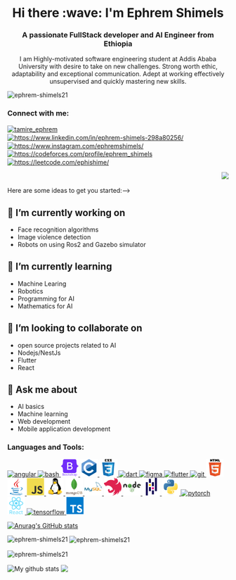 <div  id="header">
 <h1 align = "center">  Hi there :wave:  I'm Ephrem Shimels </h1>
 <h3 align="center">A passionate FullStack developer and AI Engineer from Ethiopia</h3>
<p align = "center">
I am Highly-motivated software engineering student at Addis Ababa University with desire to take on new challenges. Strong worth ethic, adaptability and exceptional communication. Adept at working effectively unsupervised and quickly mastering new skills.
</p>

<p align="left"> <img src="https://komarev.com/ghpvc/?username=ephrem-shimels21&label=Profile%20views&color=0e75b6&style=flat" alt="ephrem-shimels21" /> </p>
<h3 align="left">Connect with me:</h3>
<p align="left">
<a href="https://twitter.com/tamire_ephrem" target="blank"><img align="center" src="https://raw.githubusercontent.com/rahuldkjain/github-profile-readme-generator/master/src/images/icons/Social/twitter.svg" alt="tamire_ephrem" height="30" width="40" /></a>
<a href="https://linkedin.com/in/https://www.linkedin.com/in/ephrem-shimels-298a80256/" target="blank"><img align="center" src="https://raw.githubusercontent.com/rahuldkjain/github-profile-readme-generator/master/src/images/icons/Social/linked-in-alt.svg" alt="https://www.linkedin.com/in/ephrem-shimels-298a80256/" height="30" width="40" /></a>
<a href="https://instagram.com/https://www.instagram.com/ephremshimels/" target="blank"><img align="center" src="https://raw.githubusercontent.com/rahuldkjain/github-profile-readme-generator/master/src/images/icons/Social/instagram.svg" alt="https://www.instagram.com/ephremshimels/" height="30" width="40" /></a>
<a href="https://codeforces.com/profile/https://codeforces.com/profile/ephrem_shimels" target="blank"><img align="center" src="https://raw.githubusercontent.com/rahuldkjain/github-profile-readme-generator/master/src/images/icons/Social/codeforces.svg" alt="https://codeforces.com/profile/ephrem_shimels" height="30" width="40" /></a>
<a href="https://www.leetcode.com/https://leetcode.com/ephishime/" target="blank"><img align="center" src="https://raw.githubusercontent.com/rahuldkjain/github-profile-readme-generator/master/src/images/icons/Social/leet-code.svg" alt="https://leetcode.com/ephishime/" height="30" width="40" /></a>
</p>

<div align="right">
  <img src="https://user-images.githubusercontent.com/74038190/212750672-2f3f2b50-c84f-4ed8-a60a-849ae69ff9df.gif" width="50%"/>
</div>

</div>

Here are some ideas to get you started:-->
## 🔭 I’m currently working on
 * Face recognition algorithms
 * Image violence detection 
 * Robots on using Ros2 and Gazebo simulator

## 🌱 I’m currently learning
  * Machine Learing
  * Robotics
  * Programming for AI
  * Mathematics for AI
## 👯 I’m looking to collaborate on
  * open source projects related to AI
  * Nodejs/NestJs
  * Flutter
  * React
<!-- 🤔 I’m looking for help with ... -->
## 💬 Ask me about 
* AI basics
* Machine learning
* Web development
* Mobile application development

<h3 align="left">Languages and Tools:</h3>
<p align="left"> <a href="https://angular.io" target="_blank" rel="noreferrer"> <img src="https://angular.io/assets/images/logos/angular/angular.svg" alt="angular" width="40" height="40"/> </a> <a href="https://www.gnu.org/software/bash/" target="_blank" rel="noreferrer"> <img src="https://www.vectorlogo.zone/logos/gnu_bash/gnu_bash-icon.svg" alt="bash" width="40" height="40"/> </a> <a href="https://getbootstrap.com" target="_blank" rel="noreferrer"> <img src="https://raw.githubusercontent.com/devicons/devicon/master/icons/bootstrap/bootstrap-plain-wordmark.svg" alt="bootstrap" width="40" height="40"/> </a> <a href="https://www.cprogramming.com/" target="_blank" rel="noreferrer"> <img src="https://raw.githubusercontent.com/devicons/devicon/master/icons/c/c-original.svg" alt="c" width="40" height="40"/> </a> <a href="https://www.w3schools.com/css/" target="_blank" rel="noreferrer"> <img src="https://raw.githubusercontent.com/devicons/devicon/master/icons/css3/css3-original-wordmark.svg" alt="css3" width="40" height="40"/> </a> <a href="https://dart.dev" target="_blank" rel="noreferrer"> <img src="https://www.vectorlogo.zone/logos/dartlang/dartlang-icon.svg" alt="dart" width="40" height="40"/> </a> <a href="https://www.figma.com/" target="_blank" rel="noreferrer"> <img src="https://www.vectorlogo.zone/logos/figma/figma-icon.svg" alt="figma" width="40" height="40"/> </a> <a href="https://flutter.dev" target="_blank" rel="noreferrer"> <img src="https://www.vectorlogo.zone/logos/flutterio/flutterio-icon.svg" alt="flutter" width="40" height="40"/> </a> <a href="https://git-scm.com/" target="_blank" rel="noreferrer"> <img src="https://www.vectorlogo.zone/logos/git-scm/git-scm-icon.svg" alt="git" width="40" height="40"/> </a> <a href="https://www.w3.org/html/" target="_blank" rel="noreferrer"> <img src="https://raw.githubusercontent.com/devicons/devicon/master/icons/html5/html5-original-wordmark.svg" alt="html5" width="40" height="40"/> </a> <a href="https://www.java.com" target="_blank" rel="noreferrer"> <img src="https://raw.githubusercontent.com/devicons/devicon/master/icons/java/java-original.svg" alt="java" width="40" height="40"/> </a> <a href="https://developer.mozilla.org/en-US/docs/Web/JavaScript" target="_blank" rel="noreferrer"> <img src="https://raw.githubusercontent.com/devicons/devicon/master/icons/javascript/javascript-original.svg" alt="javascript" width="40" height="40"/> </a> <a href="https://www.linux.org/" target="_blank" rel="noreferrer"> <img src="https://raw.githubusercontent.com/devicons/devicon/master/icons/linux/linux-original.svg" alt="linux" width="40" height="40"/> </a> <a href="https://www.mongodb.com/" target="_blank" rel="noreferrer"> <img src="https://raw.githubusercontent.com/devicons/devicon/master/icons/mongodb/mongodb-original-wordmark.svg" alt="mongodb" width="40" height="40"/> </a> <a href="https://www.mysql.com/" target="_blank" rel="noreferrer"> <img src="https://raw.githubusercontent.com/devicons/devicon/master/icons/mysql/mysql-original-wordmark.svg" alt="mysql" width="40" height="40"/> </a> <a href="https://nestjs.com/" target="_blank" rel="noreferrer"> <img src="https://raw.githubusercontent.com/devicons/devicon/master/icons/nestjs/nestjs-plain.svg" alt="nestjs" width="40" height="40"/> </a> <a href="https://nodejs.org" target="_blank" rel="noreferrer"> <img src="https://raw.githubusercontent.com/devicons/devicon/master/icons/nodejs/nodejs-original-wordmark.svg" alt="nodejs" width="40" height="40"/> </a> <a href="https://pandas.pydata.org/" target="_blank" rel="noreferrer"> <img src="https://raw.githubusercontent.com/devicons/devicon/2ae2a900d2f041da66e950e4d48052658d850630/icons/pandas/pandas-original.svg" alt="pandas" width="40" height="40"/> </a> <a href="https://www.python.org" target="_blank" rel="noreferrer"> <img src="https://raw.githubusercontent.com/devicons/devicon/master/icons/python/python-original.svg" alt="python" width="40" height="40"/> </a> <a href="https://pytorch.org/" target="_blank" rel="noreferrer"> <img src="https://www.vectorlogo.zone/logos/pytorch/pytorch-icon.svg" alt="pytorch" width="40" height="40"/> </a> <a href="https://reactjs.org/" target="_blank" rel="noreferrer"> <img src="https://raw.githubusercontent.com/devicons/devicon/master/icons/react/react-original-wordmark.svg" alt="react" width="40" height="40"/> </a> <a href="https://www.tensorflow.org" target="_blank" rel="noreferrer"> <img src="https://www.vectorlogo.zone/logos/tensorflow/tensorflow-icon.svg" alt="tensorflow" width="40" height="40"/> </a> <a href="https://www.typescriptlang.org/" target="_blank" rel="noreferrer"> <img src="https://raw.githubusercontent.com/devicons/devicon/master/icons/typescript/typescript-original.svg" alt="typescript" width="40" height="40"/> </a> </p>



  
[![Anurag's GitHub stats](https://github-readme-stats.vercel.app/api?username=Ephrem-shimels21)](https://github.com/anuraghazra/github-readme-stats)
<p><img align="left" src="https://github-readme-stats.vercel.app/api/top-langs?username=ephrem-shimels21&show_icons=true&locale=en&layout=compact" alt="ephrem-shimels21" /></p>

<p>&nbsp;<img align="center" src="https://github-readme-stats.vercel.app/api?username=ephrem-shimels21&show_icons=true&locale=en" alt="ephrem-shimels21" /></p>

<p><img align="center" src="https://github-readme-streak-stats.herokuapp.com/?user=ephrem-shimels21&" alt="ephrem-shimels21" /></p>


<img align="center" src="https://github-readme-streak-stats.herokuapp.com?user=Ephrem-shimels21&theme=vue-white&hide_border=true&date_format=M%20j%5B%2C%20Y%5D" alt="My github stats" />

<img align="center" src="https://github-readme-stats.vercel.app/api/top-langs/?username=Ephrem-shimels21&layout=compact&theme=white&hide_border=true" />


<!-- - 😄 Pronouns: 
  ⚡ Fun fact: ... -->

